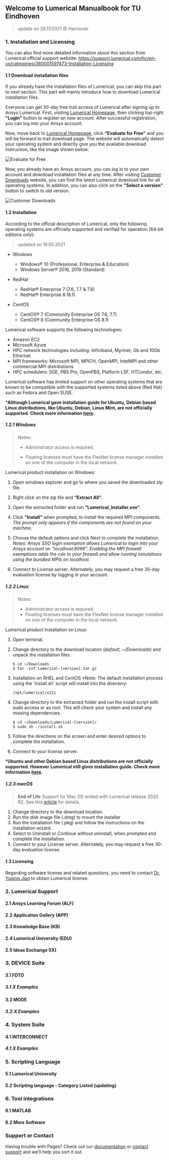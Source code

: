 ## Welcome to Lumerical Manualbook for TU Eindhoven

> update on 26.11/2021
> @ Hannover

### 1. Installation and Licensing

You  can also find more detailed information about this section from Lumerical official support website: https://support.lumerical.com/hc/en-us/categories/360001597473-Installation-Licensing

#### 1.1 Download installation files

If you already have the installation files of Lumerical, you can skip this part to next section. This part will mainly introduce how to download Lumerical installation files. 

Everyone can get 30-day free trail access of Lumerical after signing up to Ansys Lumerical. First, visiting [Lumerical Homepage](https://www.lumerical.com), then clicking top-right **"Login"** button to register an new account. After successful registration, you can log into your Ansys account.

Now, move back to [Lumerical Homepage](https://www.lumerical.com), click **“Evaluate for Free”** and you will be forward to trail download page. The website will automatically detect your operating system and directly give you the available download instruction, like the image shown below:

![Evaluate for Free](https://i.imgur.com/3ZV3fFl.png "Evaluate for Free")

Now, you already have an Ansys account, you can log in to your own account and download installation files  at any time. After visiting [Customer Downloads](https://www.lumerical.com/downloads/customer) website, you can find the latest Lumerical download link for all operating systems. In addition, you can also click on the **"Select a version"** button to switch to old version.

![Customer Downloads](https://i.imgur.com/xV4GGG9.png "Customer Downloads")

#### 1.2 Installation

According to the official description of Lumerical, only the following operating systems are officially supported and verified for operation (64-bit editions only):

> updated on 19.05.2021

+ Windows
  +  Windows® 10 (Professional, Enterprise & Education)	
  +  Windows Server® 2016, 2019 (Standard)

+ RedHat
  + RedHat® Enterprise 7 (7.6, 7.7 & 7.8)
  + RedHat® Enterprise 8 (8.1)

+ CentOS
  + CentOS® 7 (Community Enterprise OS 7.6, 7.7)
  + CentOS® 8 (Community Enterprise OS 8.1)

Lumerical software supports the following technologies:

+ Amazon EC2
+ Microsoft Azure
+ HPC network technologies including: Infiniband, Myrinet, Gb and 10Gb Ethernet
+ MPI frameworks: Microsoft MPI, MPICH, OpenMPI, IntelMPI and other commercial MPI distributions
+ HPC schedulers: SGE, PBS Pro, OpenPBS, Platform LSF, HTCondor, etc.

Lumerical software has limited support on other operating systems that are known to be compatible with the supported systems listed above (Red Hat) such as Fedora and Open SUSE. 

***Although Lumerical gave installation guide for Ubuntu, Debian based Linux distributions, like Ubuntu, Debian, Linux Mint, are not officially supported. Check more information [here](https://support.lumerical.com/hc/en-us/articles/1500005392522-Lumerical-installation-guide-on-Ubuntu).** 



##### 1.2.1 Windows

> Notes:
>
> + Administrator access is required.
>
> + Floating licenses must have the FlexNet license manager installed on one of the computer in the local network.

Lumerical product installation on Windows:

1. Open windows explorer and go to where you saved the downloaded zip file. 

2. Right click on the zip file and **“Extract All“**. 

3. Open the extracted folder and run **”Lumerical_Installer.exe“**. 

4. Click **”Install“** when prompted, to install the required MPI components.
   *The prompt only appears if the components are not found on your machine.*  

5. Choose the default options and click Next to complete the installation. 
   *Notes: Ansys SSO login exemption allows Lumerical to login into your Ansys account on "localhost:8096". Enabling the MPI firewall exemptions adds the rule to your firewall and allow running simulations using the bundled MPIs on localhost.*

6. Connect to License server.  Alternately, you may request a free 30-day evaluation license by logging in your account.   

   

##### 1.2.2 Linux

> Notes:
>
> + Administrator access is required.
> + Floating licenses must have the FlexNet license manager installed on one of the computer in the local network.

Lumerical product Installation on Linux:

1. Open terminal.

2. Change directory to the download location (*default, ~/Downloads*) and unpack the installation files.

   ```
   $ cd ~/Downloads
   $ tar -zxf Lumerical-[version].tar.gz
   ```

3. Installation on RHEL and CentOS
   *Note: The default installation process using the 'install.sh' script will install into the directory:

   ```
   /opt/lumerical/v211
   ```

4. Change directory to the extracted folder and run the install script with sudo access or as root. This will check your system and install any missing dependencies.

   ```
   $ cd ~/Downloads/Lumerical-[version]/
   $ sudo sh ./install.sh

5. Follow the directions on the screen and enter desired options to complete the installation.

6. Connect to your license server.

***Ubuntu and other Debian based Linux distributions are not officially supported. However Lumerical still gives installation guide. Check more information [here](https://support.lumerical.com/hc/en-us/articles/1500005392522-Lumerical-installation-guide-on-Ubuntu).** 

##### 1.2.3 macOS

> **End of Life**
> Support for Mac OS ended with Lumerical release 2020 R2. See this [article](https://forum.ansys.com/discussion/25625/2020-r2-release-notes#latest) for details. 

1. Change directory to the download location. 
2. Run the disk image file (.dmg) to mount the installer
3. Run the installation file (.pkg) and follow the instructions on the installation wizard. 
4. Select to Uninstall or Continue without uninstall, when prompted and complete the installation.
5. Connect to your License server.  Alternately, you may request a free 30-day evaluation license.  

#### 1.3 Licensing

Regarding software license and related questions, you need to contact [Dr. Yuqing Jiao](https://www.tue.nl/en/research/researchers/yuqing-jiao/) to obtain Lumerical license.



### 2. Lumerical Support

#### 2.1 Ansys Learning Forum (ALF)

#### 2.2 Application Gallery (APP)

#### 2.3 Knowledge Base (KB)

#### 2.4 Lumerical University (EDU) 

#### 2.5 Ideas Exchange (IX)



### 3. DEVICE Suite

#### 3.1 FDTD

##### 3.1.X Examples

#### 3.2 MODE

##### 3.2.X Examples



### 4. System Suite

#### 4.1 INTERCONNECT

##### 4.1.X Examples



### 5. Scripting Language

#### 5.1 Lumerical University

#### 5.2 Scripting language - Category Listed (updating)



### 6. Tool integrations

#### 6.1 MATLAB

#### 6.2 More Software


### Support or Contact

Having trouble with Pages? Check out our [documentation](https://docs.github.com/categories/github-pages-basics/) or [contact support](https://support.github.com/contact) and we’ll help you sort it out.
